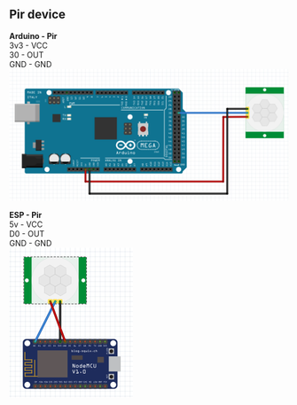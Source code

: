<h2>Pir device</h2>
<p>
<b>Arduino - Pir</b>
<br/><span>3v3 - VCC</span>
<br/><span>30 - OUT</span>
<br/><span>GND - GND</span>
<br/><img src="arduino.png"/>
</p>
<p>
<b>ESP - Pir</b>
<br/><span>5v - VCC</span>
<br/><span>D0 - OUT</span>
<br/><span>GND - GND</span>
<br/><img src="esp.png"/>
</p>

